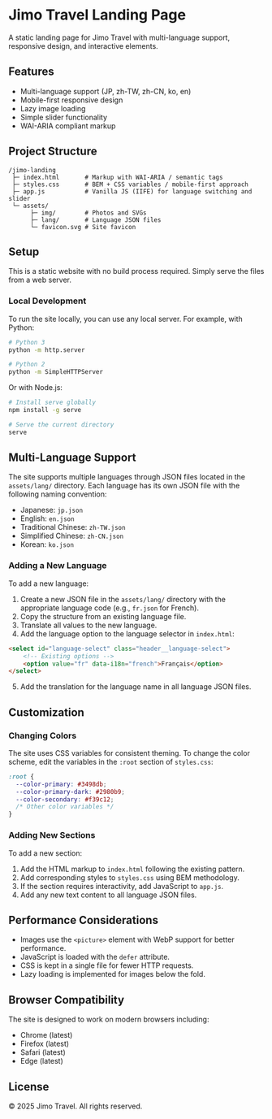# Jimo Travel Landing Page

A static landing page for Jimo Travel with multi-language support, responsive design, and interactive elements.

## Features

- Multi-language support (JP, zh-TW, zh-CN, ko, en)
- Mobile-first responsive design
- Lazy image loading
- Simple slider functionality
- WAI-ARIA compliant markup

## Project Structure

```
/jimo-landing
 ├─ index.html       # Markup with WAI-ARIA / semantic tags
 ├─ styles.css       # BEM + CSS variables / mobile-first approach
 ├─ app.js           # Vanilla JS (IIFE) for language switching and slider
 └─ assets/
      ├─ img/        # Photos and SVGs
      ├─ lang/       # Language JSON files
      └─ favicon.svg # Site favicon
```

## Setup

This is a static website with no build process required. Simply serve the files from a web server.

### Local Development

To run the site locally, you can use any local server. For example, with Python:

```bash
# Python 3
python -m http.server

# Python 2
python -m SimpleHTTPServer
```

Or with Node.js:

```bash
# Install serve globally
npm install -g serve

# Serve the current directory
serve
```

## Multi-Language Support

The site supports multiple languages through JSON files located in the `assets/lang/` directory. Each language has its own JSON file with the following naming convention:

- Japanese: `jp.json`
- English: `en.json`
- Traditional Chinese: `zh-TW.json`
- Simplified Chinese: `zh-CN.json`
- Korean: `ko.json`

### Adding a New Language

To add a new language:

1. Create a new JSON file in the `assets/lang/` directory with the appropriate language code (e.g., `fr.json` for French).
2. Copy the structure from an existing language file.
3. Translate all values to the new language.
4. Add the language option to the language selector in `index.html`:

```html
<select id="language-select" class="header__language-select">
    <!-- Existing options -->
    <option value="fr" data-i18n="french">Français</option>
</select>
```

5. Add the translation for the language name in all language JSON files.

## Customization

### Changing Colors

The site uses CSS variables for consistent theming. To change the color scheme, edit the variables in the `:root` section of `styles.css`:

```css
:root {
  --color-primary: #3498db;
  --color-primary-dark: #2980b9;
  --color-secondary: #f39c12;
  /* Other color variables */
}
```

### Adding New Sections

To add a new section:

1. Add the HTML markup to `index.html` following the existing pattern.
2. Add corresponding styles to `styles.css` using BEM methodology.
3. If the section requires interactivity, add JavaScript to `app.js`.
4. Add any new text content to all language JSON files.

## Performance Considerations

- Images use the `<picture>` element with WebP support for better performance.
- JavaScript is loaded with the `defer` attribute.
- CSS is kept in a single file for fewer HTTP requests.
- Lazy loading is implemented for images below the fold.

## Browser Compatibility

The site is designed to work on modern browsers including:

- Chrome (latest)
- Firefox (latest)
- Safari (latest)
- Edge (latest)

## License

© 2025 Jimo Travel. All rights reserved.
